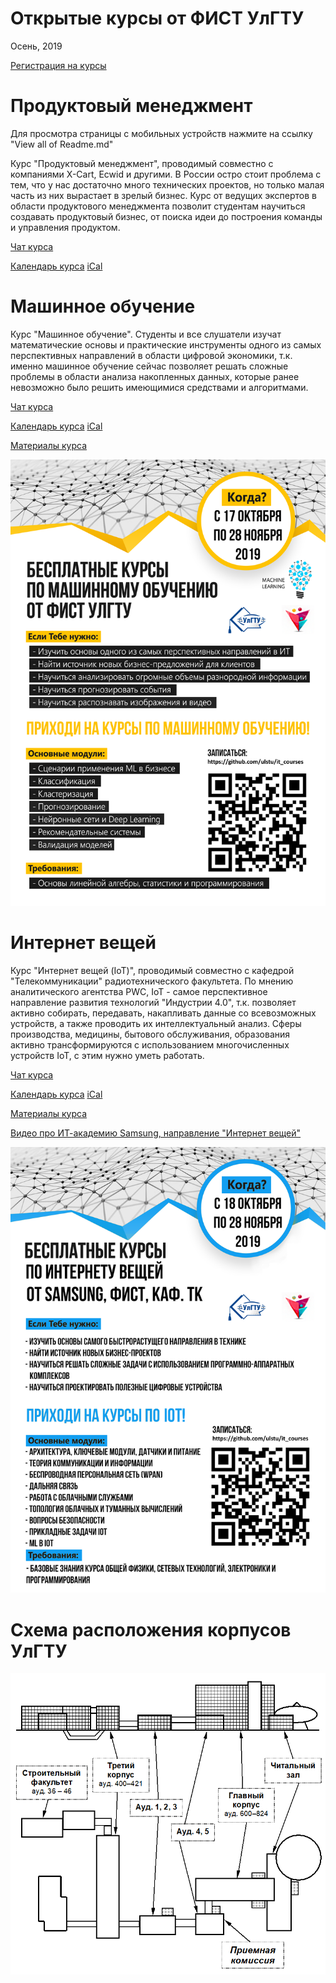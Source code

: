 # Открытые курсы от ФИСТ УлГТУ
Осень, 2019

[Регистрация на курсы](https://docs.google.com/forms/d/e/1FAIpQLScwbDPbOm7N9gOb3xTn6PItltEjIhRLgcvaYi13SUCjvx4VZA/viewform)


# Продуктовый менеджмент

Для просмотра страницы с мобильных устройств нажмите на ссылку "View all of Readme.md"

Курс "Продуктовый менеджмент", проводимый совместно с компаниями X-Cart, Ecwid и другими. В России остро стоит проблема с тем, что у нас достаточно много технических проектов, но только малая часть из них вырастает в зрелый бизнес. Курс от ведущих экспертов в области продуктового менеджмента позволит студентам научиться создавать продуктовый бизнес, от поиска идеи до построения команды и управления продуктом.

[Чат курса](https://t.me/ulstu_xcart_pm_course)

[Календарь курса](https://calendar.google.com/calendar/embed?src=976r20g9vafutsgo9c2ci1ek1s%40group.calendar.google.com&ctz=Europe%2FSamara)
[iCal](https://calendar.google.com/calendar/ical/976r20g9vafutsgo9c2ci1ek1s%40group.calendar.google.com/public/basic.ics)


# Машинное обучение

Курс "Машинное обучение". Студенты и все слушатели изучат математические основы и практические инструменты одного из самых перспективных направлений в области цифровой экономики, т.к. именно машинное обучение сейчас позволяет решать сложные проблемы в области анализа накопленных данных, которые ранее невозможно было решить имеющимися средствами и алгоритмами.

[Чат курса](https://t.me/ulstu_ml_course)

[Календарь курса](https://calendar.google.com/calendar/embed?src=b2buqaktrkpegambgsrffh4188%40group.calendar.google.com&ctz=Europe%2FSamara)
[iCal](https://calendar.google.com/calendar/ical/b2buqaktrkpegambgsrffh4188%40group.calendar.google.com/public/basic.ics)

[Материалы курса](https://github.com/ulstu/robotics_ml)

![ML poster](img/ml.png)


# Интернет вещей

Курс "Интернет вещей (IoT)", проводимый совместно с кафедрой "Телекоммуникации" радиотехнического факультета. По мнению аналитического агентства PWC, IoT - самое перспективное направление развития технологий "Индустрии 4.0", т.к. позволяет активно собирать, передавать, накапливать данные со всевозможных устройств, а также проводить их интеллектуальный анализ. Сферы производства, медицины, бытового обслуживания, образования активно трансформируются с использованием многочисленных устройств IoT, с этим нужно уметь работать.

[Чат курса](https://t.me/ulstu_iot_course)

[Календарь курса](https://calendar.google.com/calendar/embed?src=89s87gm9iqj9q58vgrbb4uaulc%40group.calendar.google.com&ctz=Europe%2FSamara)
   [iCal](https://calendar.google.com/calendar/ical/89s87gm9iqj9q58vgrbb4uaulc%40group.calendar.google.com/public/basic.ics)

[Материалы курса](https://github.com/ulstu/iot)

[Видео про ИТ-академию Samsung, направление "Интернет вещей"](https://www.youtube.com/watch?v=3pQ7urP7U4I)

![IoT poster](img/iot.png)


# Схема расположения корпусов УлГТУ

![Схема](img/ulstu_scheme.png)